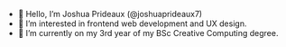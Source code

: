 - 👋 Hello, I’m Joshua Prideaux (@joshuaprideaux7)
- 👀 I’m interested in frontend web development and UX design.
- 🌱 I’m currently on my 3rd year of my BSc Creative Computing degree.

<!---
joshuaprideaux7/joshuaprideaux7 is a ✨ special ✨ repository because its `README.md` (this file) appears on your GitHub profile.
You can click the Preview link to take a look at your changes.
--->
